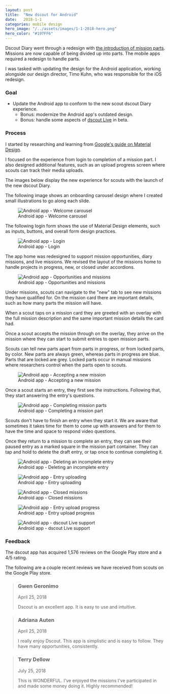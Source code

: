 ```yaml
---
layout: post
title:  "New dscout for Android"
date:   2018-1-1
categories: mobile design
hero_image: "/../assets/images/1-1-2018-hero.png"
hero_color: "#197FF6"
---
```

Dscout Diary went through a redesign with [the introduction of mission parts](/product/design/analyzing-entries-with-dscout/). Missions are now capable of being divided up into parts. The mobile apps required a redesign to handle parts.

I was tasked with updating the design for the Android application, working alongside our design director, Timo Kuhn, who was responsible for the iOS redesign.

### Goal
- Update the Android app to conform to the new scout dscout Diary experience.
	- Bonus: modernize the Android app's outdated design.
	- Bonus: handle some aspects of [dscout Live](https://dscout.com/live) in beta.

### Process
I started by researching and learning from [Google's guide on Material Design](https://material.io/design/).

I focused on the experience from login to completion of a mission part. I also designed additional features, such as an upload progress screen where scouts can track their media uploads.

The images below display the new experience for scouts with the launch of the new dscout Diary.

The following image shows an onboarding carousel design where I created small illustrations to go along each slide.

<figure>
	<img src="../../../../../../assets/images/android-0.png" alt="Android app - Welcome carousel" />
	<figcaption class="media-caption center">Android app - Welcome carousel</figcaption>
</figure>

The following login form shows the use of Material Design elements, such as inputs, buttons, and overall form design practices.

<figure>
	<img src="../../../../../../assets/images/android-1.png" alt="Android app - Login" />
	<figcaption class="media-caption center">Android app - Login</figcaption>
</figure>

The app home was redesigned to support mission opportunities, diary missions, and live missions. We revised the layout of the missions home to handle projects in progress, new, or closed under accordions.

<figure>
	<img src="../../../../../../assets/images/android-2.png" alt="Android app - Opportunities and missions" />
	<figcaption class="media-caption center">Android app - Opportunities and missions</figcaption>
</figure>

Under missions, scouts can navigate to the "new" tab to see new missions they have qualified for. On the mission card there are important details, such as how many parts the mission will have.

When a scout taps on a mission card they are greeted with an overlay with the full mission description and the same important mission details the card had.

Once a scout accepts the mission through on the overlay, they arrive on the mission where they can start to submit entries to open mission parts.

Scouts can tell new parts apart from parts in progress, or from locked parts, by color. New parts are always green, whereas parts in progress are blue. Parts that are locked are grey. Locked parts occur in manual missions where researchers control when the parts open to scouts.

<figure>
	<img src="../../../../../../assets/images/android-3.png" alt="Android app - Accepting a new mission" />
	<figcaption class="media-caption center">Android app - Accepting a new mission</figcaption>
</figure>

Once a scout starts an entry, they first see the instructions. Following that, they start answering the entry's questions.

<figure>
	<img src="../../../../../../assets/images/android-4.png" alt="Android app - Completing mission parts" />
	<figcaption class="media-caption center">Android app - Completing a mission part</figcaption>
</figure>

Scouts don't have to finish an entry when they start it. We are aware that sometimes it takes time for them to come up with answers and for them to have the time and space to respond video questions.

Once they return to a mission to complete an entry, they can see their paused entry as a marked square in the mission part container. They can tap and hold to delete the draft entry, or tap once to continue completing it.

<figure>
	<img src="../../../../../../assets/images/android-5.png" alt="Android app - Deleting an incomplete entry" />
	<figcaption class="media-caption center">Android app - Deleting an incomplete entry</figcaption>
</figure>

<figure>
	<img src="../../../../../../assets/images/android-6.png" alt="Android app - Entry uploading" />
	<figcaption class="media-caption center">Android app - Entry uploading</figcaption>
</figure>

<figure>
	<img src="../../../../../../assets/images/android-7.png" alt="Android app - Closed missions" />
	<figcaption class="media-caption center">Android app - Closed missions</figcaption>
</figure>

<figure>
	<img src="../../../../../../assets/images/android-8.png" alt="Android app - Entry upload progress" />
	<figcaption class="media-caption center">Android app - Entry upload progress </figcaption>
</figure>

<figure>
	<img src="../../../../../../assets/images/android-9.png" alt="Android app - dscout Live support" />
	<figcaption class="media-caption center">Android app - dscout Live support </figcaption>
</figure>

### Feedback

The dscout app has acquired 1,576 reviews on the Google Play store and a 4/5 rating.

The following are a couple recent reviews we have received from scouts on the Google Play store.

<blockquote>
	<h3>Gwen Geronimo</h3>
	<date class="post-meta">April 25, 2018</date>
	<p>Dscout is an excellent app. It is easy to use and intuitive.</p>
</blockquote>

<blockquote>
	<h3>Adriana Auten</h3>
	<date class="post-meta">April 25, 2018</date>
	<p>I really enjoy Dscout. This app is simplistic and is easy to follow. They have many opportunities, consistently.</p>
</blockquote>

<blockquote>
	<h3>Terry Dellow</h3>
	<date class="post-meta">July 25, 2018</date>
	<p>This is WONDERFUL. I've enjoyed the missions I've participated in and made some money doing it. Highly recommended!</p>
</blockquote>
